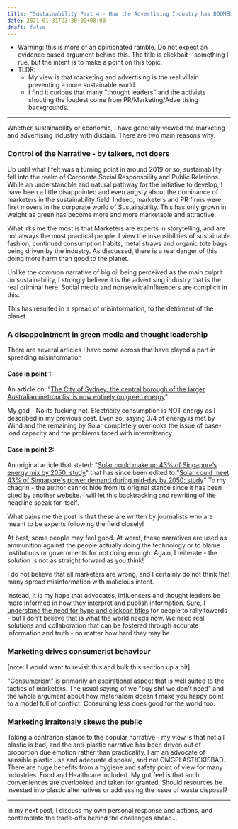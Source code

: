 ```yaml
---
title: "Sustainability Part 4 - How the Advertising Industry has DOOMED the planet"
date: 2021-01-31T23:30:00+08:00
draft: false
---
```


- Warning: this is more of an opinionated ramble. Do not expect an evidence based argument behind this. The title is clickbait - something I rue, but the intent is to make a point on this topic.
- TLDR: 
  - My view is that marketing and advertising is the real villain preventing a more sustainable world.
  - I find it curious that many "thought leaders" and the activists shouting the loudest come from PR/Marketing/Advertising backgrounds.  

---

Whether sustainability or economic, I have generally viewed the marketing and advertising industry with disdain. There are two main reasons why.

### Control of the Narrative - by talkers, not doers

Up until what I felt was a turning point in around 2019 or so, sustainability fell into the realm of Corporate Social Responsbility and Public Relations. While an understandble and natural pathway for the initiative to develop, I have been a little disappointed and even angsty about the dominance of marketers in the sustainability field. Indeed, marketers and PR firms were first movers in the corporate world of Sustainability. This has only grown in weight as green has become more and more marketable and attractive. 

What irks me the most is that Marketers are experts in storytelling, and are not always the most practical people. I view the insensibilities of sustainable fashion, continued consumption habits, metal straws and organic tote bags being driven by the industry. As discussed, there is a real danger of this doing more harm than good to the planet.

Unlike the common narrative of big oil being perceived as the main culprit on sustainability, I strongly believe it is the advertising industry that is the real criminal here. Social media and nonsensicalinfluencers are complicit in this.

This has resulted in a spread of misinformation, to the detriment of the planet.

### A disappointment in green media  and thought leadership

There are several articles I have come across that have played a part in spreading misinformation

#### Case in point 1:

An article on: "[The City of Sydney, the central borough of the larger Australian metropolis, is now entirely on green energy](https://www.globalcitizen.org/en/content/the-city-of-sydney-100-percent-renewable/)"

My god - No its fucking not. Electricity consumption is NOT energy as I described in my previous post. Even so, saying 3/4 of energy is met by Wind and the remaining by Solar completely overlooks the issue of base-load capacity and the problems faced with intermittency. 

#### Case in point 2:

An original article that stated: "[Solar could make up 43% of Singapore’s energy mix by 2050: study](https://www.eceee.org/all-news/news/solar-could-make-up-43-of-singapores-energy-mix-by-2050-study/#:~:text=But%20if%20the%20city%2Dstate,a%20new%20study%20has%20found.)"  that has since been edited to "[Solar could meet 43% of Singapore's power demand during mid-day by 2050: study](https://www.eco-business.com/news/solar-could-meet-43-of-singapores-power-demand-during-mid-day-by-2050-study/)" To my chagrin - the author cannot hide from its original stance since it has been cited by another website. I will let this backtracking and rewriting of the headline speak for itself. 

What pains me the post is that these are written by journalists who are meant to be experts following the field closely!

At best, some people may feel good. At worst, these narratives are used as ammunition against the people actually doing the technology or to blame institutions or governments for not doing enough. Again, I reiterate - the solution is not as straight forward as you think!

I do not believe that all marketers are wrong, and I certainly do not think that many spread misinformation with malicious intent. 

Instead, it is my hope that advocates, influencers and thought leaders be more informed in how they interpret and publish information. Sure, I [understand the need for hype and clickbait titles](https://www.makwaijun.com/blog/post10/) for people to rally towards - but I don't believe that is what the world needs now. We need real solutions and collaboration that can be fostered through accurate information and truth - no matter how hard they may be. 

### Marketing drives consumerist behaviour

[note: I would want to revisit this and bulk this section up a bit]

"Consumerism" is primarily an aspirational aspect that is well suited to the tactics of marketers. The usual saying of we "buy shit we don't need" and the whole argument about how materialism doesn't make you happy point to a model full of conflict. Consuming less does good for the world too.

### Marketing irraitonaly skews the public

Taking a contrarian stance to the popular narrative -  my view is that not all plastic is bad, and the anti-plastic narrative has been driven out of proportion due emotion rather than practicality. I am an advocate of sensible plastic use and adequate disposal, and not OMGPLASTICKISBAD. There are huge benefits from a hygiene and safety point of view for many industries. Food and Healthcare included. My gut feel is that such conveniences are overlooked and taken for granted. Should resources be invested into plastic alternatives or addressing the issue of waste disposal?

---

In my next post, I discuss my own personal response and actions, and contemplate the trade-offs behind the challenges ahead...